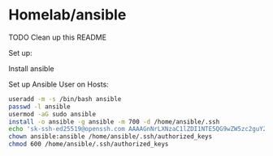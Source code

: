 # Homelab/ansible

TODO Clean up this README

Set up:

Install ansible

Set up Ansible User on Hosts:

```bash
useradd -m -s /bin/bash ansible
passwd -l ansible
usermod -aG sudo ansible
install -o ansible -g ansible -m 700 -d /home/ansible/.ssh
echo 'sk-ssh-ed25519@openssh.com AAAAGnNrLXNzaC1lZDI1NTE5QG9wZW5zc2guY29tAAAAIKn9JcmQKEx2sVH7H4shJsrbQocxDF99Xn7P4fFJrDy3AAAABHNzaDo= Yubikey #0 20250221' > /home/ansible/.ssh/authorized_keys
chown ansible:ansible /home/ansible/.ssh/authorized_keys
chmod 600 /home/ansible/.ssh/authorized_keys
```
